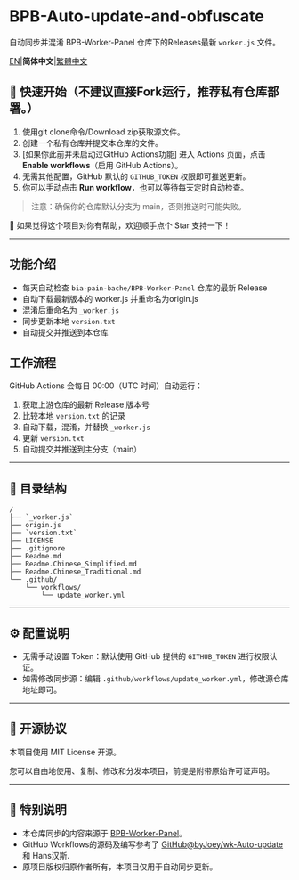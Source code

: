 # BPB-Auto-update-and-obfuscate

自动同步并混淆 BPB-Worker-Panel 仓库下的Releases最新 `worker.js` 文件。

[EN](Readme.md)|**简体中文**|[繁體中文](Readme.Chinese_Traditional.md) 

## 🚀 快速开始（不建议直接Fork运行，推荐私有仓库部署。）

1. 使用git clone命令/Download zip获取源文件。
2. 创建一个私有仓库并提交本仓库的文件。
3. [如果你此前并未启动过GitHub Actions功能] 进入 Actions 页面，点击 **Enable workflows**（启用 GitHub Actions）。
4. 无需其他配置，GitHub 默认的 `GITHUB_TOKEN` 权限即可推送更新。
5. 你可以手动点击 **Run workflow**，也可以等待每天定时自动检查。

> 注意：确保你的仓库默认分支为 main，否则推送时可能失败。

🌟 如果觉得这个项目对你有帮助，欢迎顺手点个 Star 支持一下！

---

## 功能介绍

- 每天自动检查 `bia-pain-bache/BPB-Worker-Panel` 仓库的最新 Release
- 自动下载最新版本的 worker.js 并重命名为origin.js
- 混淆后重命名为 `_worker.js`
- 同步更新本地 `version.txt`
- 自动提交并推送到本仓库

## 工作流程

GitHub Actions 会每日 00:00（UTC 时间）自动运行：

1. 获取上游仓库的最新 Release 版本号
2. 比较本地 `version.txt` 的记录
3. 自动下载，混淆，并替换 `_worker.js`
4. 更新 `version.txt`
5. 自动提交并推送到主分支（main）

---

## 📂 目录结构

```
/
├── `_worker.js`   
├── origin.js         
├── `version.txt`        
├── LICENSE            
├── .gitignore         
├── Readme.md
├── Readme.Chinese_Simplified.md
├── Readme.Chinese_Traditional.md
└── .github/
    └── workflows/
        └── update_worker.yml
```

---

## ⚙️ 配置说明

- 无需手动设置 Token：默认使用 GitHub 提供的 `GITHUB_TOKEN` 进行权限认证。
- 如需修改同步源：编辑 `.github/workflows/update_worker.yml`，修改源仓库地址即可。

---

## 📜 开源协议

本项目使用 MIT License 开源。

您可以自由地使用、复制、修改和分发本项目，前提是附带原始许可证声明。

---

## 📢 特别说明

- 本仓库同步的内容来源于 [BPB-Worker-Panel](https://github.com/bia-pain-bache/BPB-Worker-Panel)。
- GitHub Workflows的源码及编写参考了 [GitHub@byJoey/wk-Auto-update](https://github.com/byJoey/wk-Auto-update) 和 Hans汉斯.
- 原项目版权归原作者所有，本项目仅用于自动同步更新。
